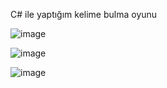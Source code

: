 C# ile yaptığım kelime bulma oyunu



![image](https://github.com/user-attachments/assets/c0f8b351-c02a-4c0c-9a16-be58dad96bf7)


![image](https://github.com/user-attachments/assets/1d5f9392-7f18-4bcf-b4b3-158248ad224c)


![image](https://github.com/user-attachments/assets/c92ba6d1-8443-4852-8afc-e92a7547df16)
